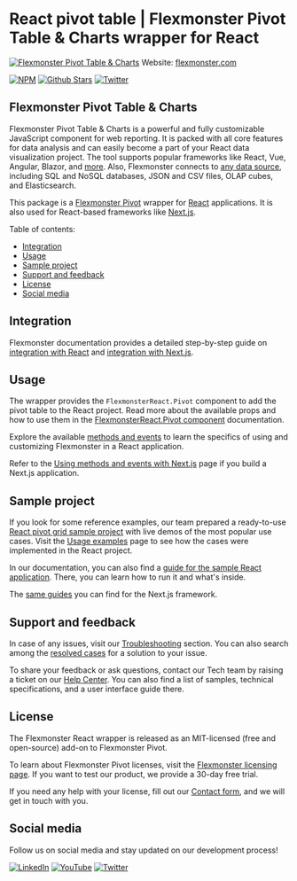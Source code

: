 # React pivot table | Flexmonster Pivot Table & Charts wrapper for React
[![Flexmonster Pivot Table & Charts](https://static.flexmonster.com/uploads/2023/09/08090559/react.png)](https://www.flexmonster.com?r=wrap_react)
Website: [flexmonster.com](https://www.flexmonster.com?r=wrap_react)

[![NPM](https://img.shields.io/npm/v/react-flexmonster)](https://www.npmjs.com/package/react-flexmonster)
[![Github Stars](https://img.shields.io/github/stars/flexmonster?style=social)](https://github.com/flexmonster) [![Twitter](https://img.shields.io/twitter/follow/Flexmonster?style=social)](https://twitter.com/Flexmonster)
 

## Flexmonster Pivot Table & Charts

Flexmonster Pivot Table & Charts is a powerful and fully customizable JavaScript component for web reporting. It is packed with all core features for data analysis and can easily become a part of your React data visualization project. The tool supports popular frameworks like React, Vue, Angular, Blazor, and [more](https://www.flexmonster.com/doc/available-tutorials-integration?r=wrap_react). Also, Flexmonster connects to [any data source](https://www.flexmonster.com/doc/supported-data-sources?r=wrap_react), including SQL and NoSQL databases, JSON and CSV files, OLAP cubes, and Elasticsearch. 

This package is a [Flexmonster Pivot](https://www.flexmonster.com?r=wrap_react) wrapper for [React](https://react.dev/) applications. It is also used for React-based frameworks like [Next.js](https://nextjs.org/).

Table of contents:

* [Integration](#integration)
* [Usage](#usage)
* [Sample project](#sample-project)
* [Support and feedback](#support-and-feedback)
* [License](#license)
* [Social media](#social-media)

## Integration

Flexmonster documentation provides a detailed step-by-step guide on [іntegration with React](https://www.flexmonster.com/doc/integration-with-react/?r=wrap_react) and [integration with Next.js](https://www.flexmonster.com/doc/integration-with-next-js?r=wrap_react). 


## Usage

The wrapper provides  the  `FlexmonsterReact.Pivot` component to add the pivot table to the React project. Read more about the available props and how to use them in the [FlexmonsterReact.Pivot component](https://www.flexmonster.com/doc/flexmonster-pivot-component-for-react?r=wrap_react) documentation.

Explore the available [methods and events](https://www.flexmonster.com/doc/using-methods-and-events-react?r=wrap_react) to learn the specifics of using and customizing Flexmonster in a React application.

Refer to the [Using methods and events with Next.js](https://www.flexmonster.com/doc/using-methods-and-events-next-js?r=wrap_react) page if you build a Next.js application.


## Sample project

If you look for some reference examples, our team prepared a ready-to-use [React pivot grid sample project](https://github.com/flexmonster/pivot-react?r=wrap_react) with live demos of the most popular use cases. Visit the [Usage examples](https://www.flexmonster.com/doc/usage-examples-react?r=wrap_react) page to see how the cases were implemented in the React project.

In our documentation, you can also find a [guide for the sample React application](https://www.flexmonster.com/doc/sample-react-project?r=wrap_react). There, you can learn how to run it and what's inside.

The [same guides](https://www.flexmonster.com/doc/integration-with-next-js?r=wrap_react) you can find for the Next.js framework.


## Support and feedback

In case of any issues, visit our [Troubleshooting](https://www.flexmonster.com/doc/typical-errors?r=wrap_react) section. You can also search among the [resolved cases](https://www.flexmonster.com/technical-support?r=wrap_react) for a solution to your issue.

To share your feedback or ask questions, contact our Tech team by raising a ticket on our [Help Center](https://www.flexmonster.com/help-center?r=wrap_react). You can also find a list of samples, technical specifications, and a user interface guide there.

## License

The Flexmonster React wrapper is released as an MIT-licensed (free and open-source) add-on to Flexmonster Pivot.

To learn about Flexmonster Pivot licenses, visit the [Flexmonster licensing page](https://www.flexmonster.com/pivot-table-editions-and-pricing?r=wrap_react). 
If you want to test our product, we provide a 30-day free trial.

If you need any help with your license, fill out our [Contact form](https://www.flexmonster.com/contact-our-team?r=wrap_react), and we will get in touch with you.

## Social media

Follow us on social media and stay updated on our development process!

[![LinkedIn](https://img.shields.io/badge/LinkedIn-blue?style=for-the-badge&logo=linkedin&logoColor=white)](https://linkedin.com/company/flexmonster) [![YouTube](https://img.shields.io/badge/YouTube-red?style=for-the-badge&logo=youtube&logoColor=white)](https://youtube.com/user/FlexMonsterPivot) [![Twitter](https://img.shields.io/badge/Twitter-blue?style=for-the-badge&logo=twitter&logoColor=white)](https://twitter.com/flexmonster)
